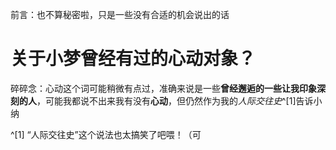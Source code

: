 前言：也不算秘密啦，只是一些没有合适的机会说出的话

# 关于小梦曾经有过的心动对象？
碎碎念：心动这个词可能稍微有点过，准确来说是一些**曾经邂逅的一些让我印象深刻的人**，可能我都说不出来我有没有**心动**，但仍然作为我的*人际交往史*^[1]告诉小纳

^[1] “人际交往史”这个说法也太搞笑了吧喂！（可